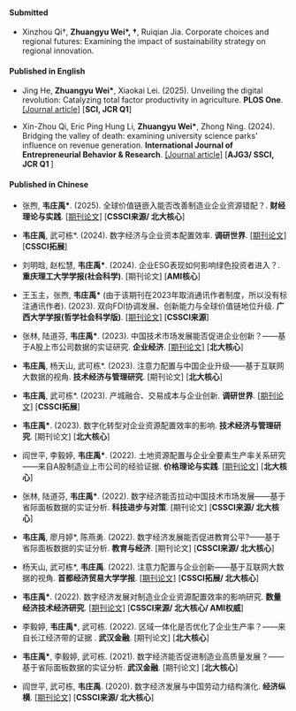 #### Submitted

- Xinzhou Qi†, <strong>Zhuangyu Wei*, †</strong>, Ruiqian Jia. Corporate choices and regional futures: Examining the impact of sustainability strategy on regional innovation.

#### Published in English
- Jing He, <strong>Zhuangyu Wei*</strong>, Xiaokai Lei. (2025). Unveiling the digital revolution: Catalyzing total factor productivity in agriculture. <strong>PLOS One</strong>. [[Journal article]](https://doi.org/10.1371/journal.pone.0318333) [<strong>SCI, JCR Q1</strong>]

- Xin-Zhou Qi, Eric Ping Hung Li, <strong>Zhuangyu Wei*</strong>, Zhong Ning. (2024). Bridging the valley of death: examining university science parks' influence on revenue generation. <strong>International Journal of Entrepreneurial Behavior & Research</strong>. [[Journal article]](https://doi.org/10.1108/IJEBR-05-2023-0475) [<strong>AJG3/ SSCI, JCR Q1 </strong>]


#### Published in Chinese
- 张煦, <strong>韦庄禹*</strong>. (2025). 全球价值链嵌入能否改善制造业企业资源错配？. <strong>财经理论与实践</strong>. [[期刊论文]](https://doi.org/10.16339/j.cnki.hdxbcjb.2025.01.018) [<strong>CSSCI来源/ 北大核心</strong>]

- <strong>韦庄禹</strong>, 武可栋*. (2024). 数字经济与企业资本配置效率. <strong>调研世界</strong>. [[期刊论文]](https://doi.org/10.13778/j.cnki.11-3705/c.2024.05.004) [<strong>CSSCI拓展</strong>]

- 刘明晗, 赵松慧, <strong>韦庄禹*</strong>. (2024). 企业ESG表现如何影响绿色投资者进入？. <strong>重庆理工大学学报(社会科学)</strong>. [期刊论文] [<strong>AMI核心</strong>]

- 王玉主，张煦, <strong>韦庄禹*</strong> (由于该期刊在2023年取消通讯作者制度，所以没有标注通讯作者). (2023). 双向FDI协调发展、创新能力与全球价值链地位升级. <strong>广西大学学报(哲学社会科学版)</strong>. [[期刊论文]](https://doi.org/10.13624/j.cnki.jgupss.2023.06.017) [<strong>CSSCI来源</strong>]

- 张林, 陆道芬, <strong>韦庄禹*</strong>. (2023). 中国技术市场发展能否促进企业创新？——基于A股上市公司数据的实证研究. <strong>企业经济</strong>. [[期刊论文]](https://doi.org/10.13529/j.cnki.enterprise.economy.2023.09.008) [<strong>北大核心</strong>]

- <strong>韦庄禹</strong>, 杨天山, 武可栋*. (2023). 注意力配置与中国企业升级——基于互联网大数据的视角. <strong>技术经济与管理研究</strong>. [期刊论文] [<strong>北大核心</strong>]

- <strong>韦庄禹</strong>, 武可栋*. (2023). 产城融合、交易成本与企业创新. <strong>调研世界</strong>. [[期刊论文]](https://doi.org/10.13778/j.cnki.11-3705/c.2023.07.004) [<strong>CSSCI拓展</strong>]

- <strong>韦庄禹*</strong>. (2023). 数字化转型对企业资源配置效率的影响. <strong>技术经济与管理研究</strong>. [期刊论文] [<strong>北大核心</strong>]

- 阎世平, 李毅婷, <strong>韦庄禹*</strong>. (2022). 土地资源配置与企业全要素生产率关系研究——来自A股制造业上市公司的经验证据. <strong>价格理论与实践</strong>. [[期刊论文]](https://doi.org/10.19851/j.cnki.CN11-1010/F.2022.09.432) [<strong>北大核心</strong>]

- 张林, 陆道芬, <strong>韦庄禹*</strong>. (2022). 数字经济能否拉动中国技术市场发展——基于省际面板数据的实证分析. <strong>科技进步与对策</strong>. [期刊论文] [<strong>CSSCI来源/ 北大核心</strong>]

-  <strong>韦庄禹</strong>, 廖月婷*, 陈燕勇. (2022). 数字经济发展能否促进教育公平?——基于省际面板数据的实证分析. <strong>教育与经济</strong>. [期刊论文] [<strong>CSSCI来源/ 北大核心</strong>]

- 杨天山, 武可栋*, <strong>韦庄禹</strong>. (2022). 注意力配置与企业创新——基于互联网大数据的视角. <strong>首都经济贸易大学学报</strong>. [[期刊论文]](https://doi.org/10.13504/j.cnki.issn1008-2700.2022.04.004) [<strong>CSSCI拓展/ 北大核心</strong>]

- <strong>韦庄禹*</strong>. (2022). 数字经济发展对制造业企业资源配置效率的影响研究. <strong>数量经济技术经济研究</strong>. [[期刊论文]](https://doi.org/10.13653/j.cnki.jqte.2022.03.009) [<strong>CSSCI来源/ 北大核心/ AMI权威</strong>]

- 李毅婷,  <strong>韦庄禹*</strong>, 武可栋. (2022). 区域一体化是否优化了企业生产率？——来自长江经济带的证据 . <strong>武汉金融</strong>. [期刊论文] [<strong>北大核心</strong>]

- <strong>韦庄禹*</strong>, 李毅婷, 武可栋. (2021). 数字经济能否促进制造业高质量发展？——基于省际面板数据的实证分析. <strong>武汉金融</strong>. [期刊论文] [<strong>北大核心</strong>]

- 阎世平, 武可栋, <strong>韦庄禹</strong>. (2020). 数字经济发展与中国劳动力结构演化. <strong>经济纵横</strong>. [[期刊论文]](https://doi.org/10.16528/j.cnki.22-1054/f.202010096) [<strong>CSSCI来源/ 北大核心</strong>]





